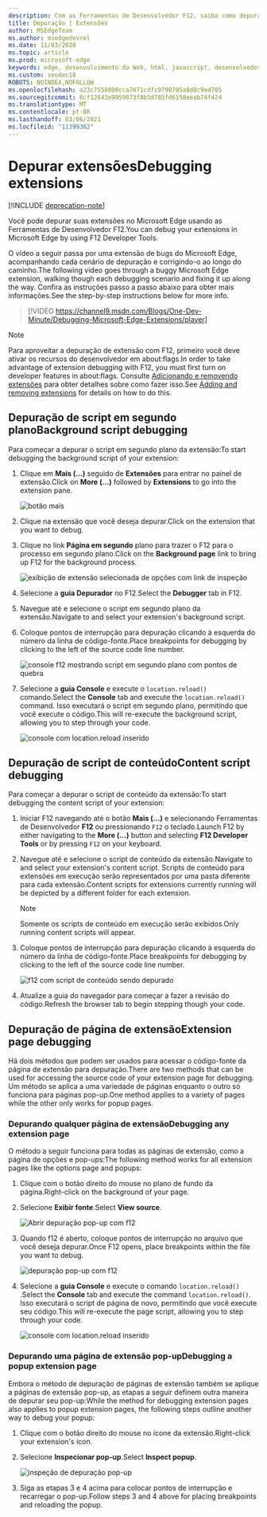 ```yaml
---
description: Com as Ferramentas de Desenvolvedor F12, saiba como depurar o script em segundo plano, scripts de conteúdo e páginas de extensão de uma extensão.
title: Depuração | Extensões
author: MSEdgeTeam
ms.author: msedgedevrel
ms.date: 11/03/2020
ms.topic: article
ms.prod: microsoft-edge
keywords: edge, desenvolvimento da Web, html, javascript, desenvolvedor, depuração, depuração
ms.custom: seodec18
ROBOTS: NOINDEX,NOFOLLOW
ms.openlocfilehash: a23c7558080cca7671cdfc9790705a8d8c9ed705
ms.sourcegitcommit: 6cf12643e9959873f8b5d785fd6158eeab74f424
ms.translationtype: MT
ms.contentlocale: pt-BR
ms.lasthandoff: 03/06/2021
ms.locfileid: "11399362"
---
```

# <a name="debugging-extensions"></a><span data-ttu-id="e9b5a-104">Depurar extensões</span><span class="sxs-lookup"><span data-stu-id="e9b5a-104">Debugging extensions</span></span>  

[!INCLUDE [deprecation-note](../includes/deprecation-note.md)]  

<span data-ttu-id="e9b5a-105">Você pode depurar suas extensões no Microsoft Edge usando as Ferramentas de Desenvolvedor F12.</span><span class="sxs-lookup"><span data-stu-id="e9b5a-105">You can debug your extensions in Microsoft Edge by using F12 Developer Tools.</span></span>  

<span data-ttu-id="e9b5a-106">O vídeo a seguir passa por uma extensão de bugs do Microsoft Edge, acompanhando cada cenário de depuração e corrigindo-o ao longo do caminho.</span><span class="sxs-lookup"><span data-stu-id="e9b5a-106">The following video goes through a buggy Microsoft Edge extension, walking though each debugging scenario and fixing it up along the way.</span></span>  <span data-ttu-id="e9b5a-107">Confira as instruções passo a passo abaixo para obter mais informações.</span><span class="sxs-lookup"><span data-stu-id="e9b5a-107">See the step-by-step instructions below for more info.</span></span>  

> [!VIDEO https://channel9.msdn.com/Blogs/One-Dev-Minute/Debugging-Microsoft-Edge-Extensions/player]  

> [!NOTE]
> <span data-ttu-id="e9b5a-108">Para aproveitar a depuração de extensão com F12, primeiro você deve ativar os recursos do desenvolvedor em about:flags.</span><span class="sxs-lookup"><span data-stu-id="e9b5a-108">In order to take advantage of extension debugging with F12, you must first turn on developer features in about:flags.</span></span>  <span data-ttu-id="e9b5a-109">Consulte [Adicionando e removendo extensões](./adding-and-removing-extensions.md) para obter detalhes sobre como fazer isso.</span><span class="sxs-lookup"><span data-stu-id="e9b5a-109">See [Adding and removing extensions](./adding-and-removing-extensions.md) for details on how to do this.</span></span>  

## <a name="background-script-debugging"></a><span data-ttu-id="e9b5a-110">Depuração de script em segundo plano</span><span class="sxs-lookup"><span data-stu-id="e9b5a-110">Background script debugging</span></span>  

<span data-ttu-id="e9b5a-111">Para começar a depurar o script em segundo plano da extensão:</span><span class="sxs-lookup"><span data-stu-id="e9b5a-111">To start debugging the background script of your extension:</span></span>  

1.  <span data-ttu-id="e9b5a-112">Clique em **Mais (...)** seguido de **Extensões** para entrar no painel de extensão.</span><span class="sxs-lookup"><span data-stu-id="e9b5a-112">Click on **More (...)** followed by **Extensions** to go into the extension pane.</span></span>  
    
    ![botão mais](../media/morebutton.png)  
    
1.  <span data-ttu-id="e9b5a-114">Clique na extensão que você deseja depurar.</span><span class="sxs-lookup"><span data-stu-id="e9b5a-114">Click on the extension that you want to debug.</span></span>  
1.  <span data-ttu-id="e9b5a-115">Clique no link **Página em segundo** plano para trazer o F12 para o processo em segundo plano.</span><span class="sxs-lookup"><span data-stu-id="e9b5a-115">Click on the **Background page** link to bring up F12 for the background process.</span></span>  
    
    ![exibição de extensão selecionada de opções com link de inspeção](../media/debug-inspect.png)  
    
1.  <span data-ttu-id="e9b5a-117">Selecione a **guia Depurador** no F12.</span><span class="sxs-lookup"><span data-stu-id="e9b5a-117">Select the **Debugger** tab in F12.</span></span>  
1.  <span data-ttu-id="e9b5a-118">Navegue até e selecione o script em segundo plano da extensão.</span><span class="sxs-lookup"><span data-stu-id="e9b5a-118">Navigate to and select your extension's background script.</span></span>  
1.  <span data-ttu-id="e9b5a-119">Coloque pontos de interrupção para depuração clicando à esquerda do número da linha de código-fonte.</span><span class="sxs-lookup"><span data-stu-id="e9b5a-119">Place breakpoints for debugging by clicking to the left of the source code line number.</span></span>  
    
    ![console f12 mostrando script em segundo plano com pontos de quebra](../media/debug-f12-background.png)  
    
1.  <span data-ttu-id="e9b5a-121">Selecione a **guia Console** e execute o `location.reload()` comando.</span><span class="sxs-lookup"><span data-stu-id="e9b5a-121">Select the **Console** tab and execute the `location.reload()` command.</span></span>  <span data-ttu-id="e9b5a-122">Isso executará o script em segundo plano, permitindo que você execute o código.</span><span class="sxs-lookup"><span data-stu-id="e9b5a-122">This will re-execute the background script, allowing you to step through your code.</span></span>  
    
    ![console com location.reload inserido](../media/debug-f12-background-console.png)  
    
## <a name="content-script-debugging"></a><span data-ttu-id="e9b5a-124">Depuração de script de conteúdo</span><span class="sxs-lookup"><span data-stu-id="e9b5a-124">Content script debugging</span></span>  

<span data-ttu-id="e9b5a-125">Para começar a depurar o script de conteúdo da extensão:</span><span class="sxs-lookup"><span data-stu-id="e9b5a-125">To start debugging the content script of your extension:</span></span>  

1.  <span data-ttu-id="e9b5a-126">Iniciar F12 navegando até o botão **Mais (...)** e selecionando Ferramentas de Desenvolvedor **F12** ou pressionando `F12` o teclado.</span><span class="sxs-lookup"><span data-stu-id="e9b5a-126">Launch F12 by either navigating to the **More (...)** button and selecting **F12 Developer Tools** or by pressing `F12` on your keyboard.</span></span>  
1.  <span data-ttu-id="e9b5a-127">Navegue até e selecione o script de conteúdo da extensão.</span><span class="sxs-lookup"><span data-stu-id="e9b5a-127">Navigate to and select your extension's content script.</span></span>  <span data-ttu-id="e9b5a-128">Scripts de conteúdo para extensões em execução serão representados por uma pasta diferente para cada extensão.</span><span class="sxs-lookup"><span data-stu-id="e9b5a-128">Content scripts for extensions currently running will be depicted by a different folder for each extension.</span></span>  
    
    > [!NOTE]
    > <span data-ttu-id="e9b5a-129">Somente os scripts de conteúdo em execução serão exibidos.</span><span class="sxs-lookup"><span data-stu-id="e9b5a-129">Only running content scripts will appear.</span></span>  
    
1.  <span data-ttu-id="e9b5a-130">Coloque pontos de interrupção para depuração clicando à esquerda do número da linha de código-fonte.</span><span class="sxs-lookup"><span data-stu-id="e9b5a-130">Place breakpoints for debugging by clicking to the left of the source code line number.</span></span>  
    
    ![f12 com script de conteúdo sendo depurado](../media/debug-content-f12.png)  
    
1.  <span data-ttu-id="e9b5a-132">Atualize a guia do navegador para começar a fazer a revisão do código.</span><span class="sxs-lookup"><span data-stu-id="e9b5a-132">Refresh the browser tab to begin stepping though your code.</span></span>  
    
## <a name="extension-page-debugging"></a><span data-ttu-id="e9b5a-133">Depuração de página de extensão</span><span class="sxs-lookup"><span data-stu-id="e9b5a-133">Extension page debugging</span></span>  

<span data-ttu-id="e9b5a-134">Há dois métodos que podem ser usados para acessar o código-fonte da página de extensão para depuração.</span><span class="sxs-lookup"><span data-stu-id="e9b5a-134">There are two methods that can be used for accessing the source code of your extension page for debugging.</span></span>  <span data-ttu-id="e9b5a-135">Um método se aplica a uma variedade de páginas enquanto o outro só funciona para páginas pop-up.</span><span class="sxs-lookup"><span data-stu-id="e9b5a-135">One method applies to a variety of pages while the other only works for popup pages.</span></span>  

### <a name="debugging-any-extension-page"></a><span data-ttu-id="e9b5a-136">Depurando qualquer página de extensão</span><span class="sxs-lookup"><span data-stu-id="e9b5a-136">Debugging any extension page</span></span>  

<span data-ttu-id="e9b5a-137">O método a seguir funciona para todas as páginas de extensão, como a página de opções e pop-ups:</span><span class="sxs-lookup"><span data-stu-id="e9b5a-137">The following method works for all extension pages like the options page and popups:</span></span>  

1.  <span data-ttu-id="e9b5a-138">Clique com o botão direito do mouse no plano de fundo da página.</span><span class="sxs-lookup"><span data-stu-id="e9b5a-138">Right-click on the background of your page.</span></span>  
1.  <span data-ttu-id="e9b5a-139">Selecione **Exibir fonte**.</span><span class="sxs-lookup"><span data-stu-id="e9b5a-139">Select **View source**.</span></span>  
    
    ![Abrir depuração pop-up com f12](../media/debug-popup-select.png)  
    
1.  <span data-ttu-id="e9b5a-141">Quando f12 é aberto, coloque pontos de interrupção no arquivo que você deseja depurar.</span><span class="sxs-lookup"><span data-stu-id="e9b5a-141">Once F12 opens, place breakpoints within the file you want to debug.</span></span>  
    
    ![depuração pop-up com f12](../media/debug-popup-f12.png)  
    
1.  <span data-ttu-id="e9b5a-143">Selecione a **guia Console** e execute o comando `location.reload()` .</span><span class="sxs-lookup"><span data-stu-id="e9b5a-143">Select the **Console** tab and execute the command `location.reload()`.</span></span>  <span data-ttu-id="e9b5a-144">Isso executará o script de página de novo, permitindo que você execute seu código.</span><span class="sxs-lookup"><span data-stu-id="e9b5a-144">This will re-execute the page script, allowing you to step through your code.</span></span>  
    
    ![console com location.reload inserido](../media/debug-f12-background-console.png)  
    
### <a name="debugging-a-popup-extension-page"></a><span data-ttu-id="e9b5a-146">Depurando uma página de extensão pop-up</span><span class="sxs-lookup"><span data-stu-id="e9b5a-146">Debugging a popup extension page</span></span>  

<span data-ttu-id="e9b5a-147">Embora o método de depuração de páginas de extensão também se aplique a páginas de extensão pop-up, as etapas a seguir definem outra maneira de depurar seu pop-up:</span><span class="sxs-lookup"><span data-stu-id="e9b5a-147">While the method for debugging extension pages also applies to popup extension pages, the following steps outline another way to debug your popup:</span></span>  

1.  <span data-ttu-id="e9b5a-148">Clique com o botão direito do mouse no ícone da extensão.</span><span class="sxs-lookup"><span data-stu-id="e9b5a-148">Right-click your extension's icon.</span></span>  
1.  <span data-ttu-id="e9b5a-149">Selecione **Inspecionar pop-up**.</span><span class="sxs-lookup"><span data-stu-id="e9b5a-149">Select **Inspect popup**.</span></span>  
    
    ![inspeção de depuração pop-up](../media/debug-popup-inspect.png)  
    
1.  <span data-ttu-id="e9b5a-151">Siga as etapas 3 e 4 acima para colocar pontos de interrupção e recarregar o pop-up.</span><span class="sxs-lookup"><span data-stu-id="e9b5a-151">Follow steps 3 and 4 above for placing breakpoints and reloading the popup.</span></span>  
    